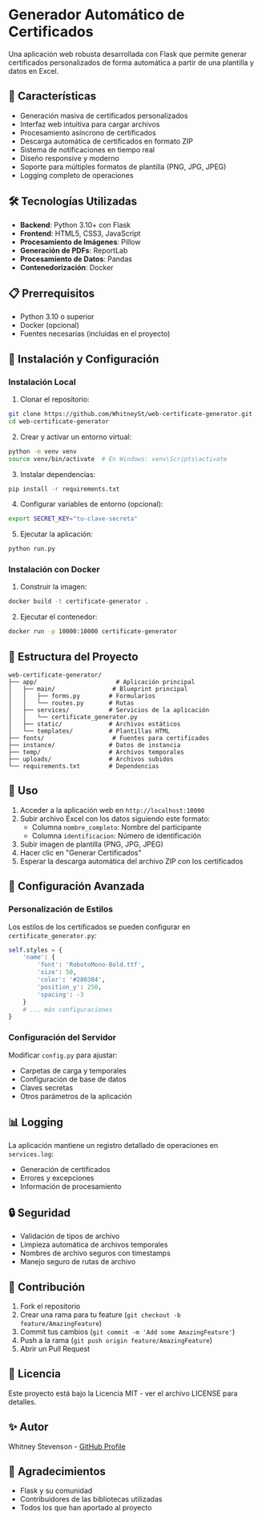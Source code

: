 # Generador Automático de Certificados

Una aplicación web robusta desarrollada con Flask que permite generar certificados personalizados de forma automática a partir de una plantilla y datos en Excel.

## 🌟 Características

- Generación masiva de certificados personalizados
- Interfaz web intuitiva para cargar archivos
- Procesamiento asíncrono de certificados
- Descarga automática de certificados en formato ZIP
- Sistema de notificaciones en tiempo real
- Diseño responsive y moderno
- Soporte para múltiples formatos de plantilla (PNG, JPG, JPEG)
- Logging completo de operaciones

## 🛠️ Tecnologías Utilizadas

- **Backend**: Python 3.10+ con Flask
- **Frontend**: HTML5, CSS3, JavaScript
- **Procesamiento de Imágenes**: Pillow
- **Generación de PDFs**: ReportLab
- **Procesamiento de Datos**: Pandas
- **Contenedorización**: Docker

## 📋 Prerrequisitos

- Python 3.10 o superior
- Docker (opcional)
- Fuentes necesarias (incluidas en el proyecto)

## 🚀 Instalación y Configuración

### Instalación Local

1. Clonar el repositorio:
```bash
git clone https://github.com/WhitneySt/web-certificate-generator.git
cd web-certificate-generator
```

2. Crear y activar un entorno virtual:
```bash
python -m venv venv
source venv/bin/activate  # En Windows: venv\Scripts\activate
```

3. Instalar dependencias:
```bash
pip install -r requirements.txt
```

4. Configurar variables de entorno (opcional):
```bash
export SECRET_KEY="tu-clave-secreta"
```

5. Ejecutar la aplicación:
```bash
python run.py
```

### Instalación con Docker

1. Construir la imagen:
```bash
docker build -t certificate-generator .
```

2. Ejecutar el contenedor:
```bash
docker run -p 10000:10000 certificate-generator
```

## 📁 Estructura del Proyecto

```
web-certificate-generator/
├── app/                      # Aplicación principal
│   ├── main/                # Blueprint principal
│   │   ├── forms.py        # Formularios
│   │   └── routes.py       # Rutas
│   ├── services/           # Servicios de la aplicación
│   │   └── certificate_generator.py
│   ├── static/             # Archivos estáticos
│   └── templates/          # Plantillas HTML
├── fonts/                   # Fuentes para certificados
├── instance/               # Datos de instancia
├── temp/                   # Archivos temporales
├── uploads/                # Archivos subidos
└── requirements.txt        # Dependencias
```

## 📝 Uso

1. Acceder a la aplicación web en `http://localhost:10000`
2. Subir archivo Excel con los datos siguiendo este formato:
   - Columna `nombre_completo`: Nombre del participante
   - Columna `identificacion`: Número de identificación
3. Subir imagen de plantilla (PNG, JPG, JPEG)
4. Hacer clic en "Generar Certificados"
5. Esperar la descarga automática del archivo ZIP con los certificados

## 🔧 Configuración Avanzada

### Personalización de Estilos

Los estilos de los certificados se pueden configurar en `certificate_generator.py`:

```python
self.styles = {
    'name': {
        'font': 'RobotoMono-Bold.ttf',
        'size': 50,
        'color': '#280384',
        'position_y': 250,
        'spacing': -3
    }
    # ... más configuraciones
}
```

### Configuración del Servidor

Modificar `config.py` para ajustar:
- Carpetas de carga y temporales
- Configuración de base de datos
- Claves secretas
- Otros parámetros de la aplicación

## 📊 Logging

La aplicación mantiene un registro detallado de operaciones en `services.log`:
- Generación de certificados
- Errores y excepciones
- Información de procesamiento

## 🔒 Seguridad

- Validación de tipos de archivo
- Limpieza automática de archivos temporales
- Nombres de archivo seguros con timestamps
- Manejo seguro de rutas de archivo

## 🤝 Contribución

1. Fork el repositorio
2. Crear una rama para tu feature (`git checkout -b feature/AmazingFeature`)
3. Commit tus cambios (`git commit -m 'Add some AmazingFeature'`)
4. Push a la rama (`git push origin feature/AmazingFeature`)
5. Abrir un Pull Request

## 📄 Licencia

Este proyecto está bajo la Licencia MIT - ver el archivo LICENSE para detalles.

## ✨ Autor

Whitney Stevenson - [GitHub Profile](https://github.com/WhitneySt)

## 🙏 Agradecimientos

- Flask y su comunidad
- Contribuidores de las bibliotecas utilizadas
- Todos los que han aportado al proyecto